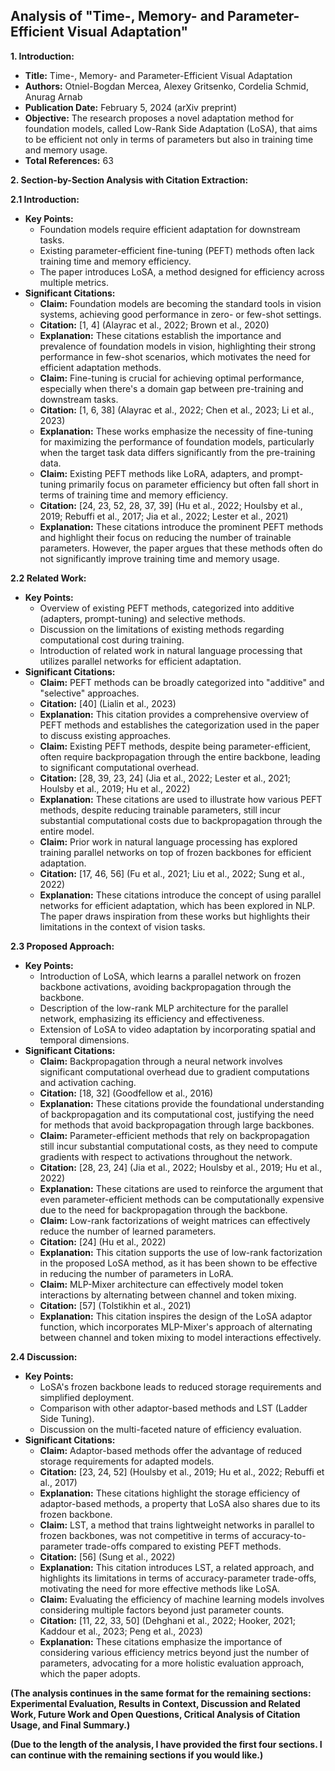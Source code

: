 ## Analysis of "Time-, Memory- and Parameter-Efficient Visual Adaptation"

**1. Introduction:**

- **Title:** Time-, Memory- and Parameter-Efficient Visual Adaptation
- **Authors:** Otniel-Bogdan Mercea, Alexey Gritsenko, Cordelia Schmid, Anurag Arnab
- **Publication Date:** February 5, 2024 (arXiv preprint)
- **Objective:** The research proposes a novel adaptation method for foundation models, called Low-Rank Side Adaptation (LoSA), that aims to be efficient not only in terms of parameters but also in training time and memory usage.
- **Total References:** 63

**2. Section-by-Section Analysis with Citation Extraction:**

**2.1 Introduction:**

- **Key Points:** 
    - Foundation models require efficient adaptation for downstream tasks.
    - Existing parameter-efficient fine-tuning (PEFT) methods often lack training time and memory efficiency.
    - The paper introduces LoSA, a method designed for efficiency across multiple metrics.
- **Significant Citations:**
    - **Claim:** Foundation models are becoming the standard tools in vision systems, achieving good performance in zero- or few-shot settings.
    - **Citation:** [1, 4] (Alayrac et al., 2022; Brown et al., 2020)
    - **Explanation:** These citations establish the importance and prevalence of foundation models in vision, highlighting their strong performance in few-shot scenarios, which motivates the need for efficient adaptation methods.
    - **Claim:**  Fine-tuning is crucial for achieving optimal performance, especially when there's a domain gap between pre-training and downstream tasks.
    - **Citation:** [1, 6, 38] (Alayrac et al., 2022; Chen et al., 2023; Li et al., 2023)
    - **Explanation:** These works emphasize the necessity of fine-tuning for maximizing the performance of foundation models, particularly when the target task data differs significantly from the pre-training data.
    - **Claim:** Existing PEFT methods like LoRA, adapters, and prompt-tuning primarily focus on parameter efficiency but often fall short in terms of training time and memory efficiency.
    - **Citation:** [24, 23, 52, 28, 37, 39] (Hu et al., 2022; Houlsby et al., 2019; Rebuffi et al., 2017; Jia et al., 2022; Lester et al., 2021)
    - **Explanation:** These citations introduce the prominent PEFT methods and highlight their focus on reducing the number of trainable parameters. However, the paper argues that these methods often do not significantly improve training time and memory usage.

**2.2 Related Work:**

- **Key Points:**
    - Overview of existing PEFT methods, categorized into additive (adapters, prompt-tuning) and selective methods.
    - Discussion on the limitations of existing methods regarding computational cost during training.
    - Introduction of related work in natural language processing that utilizes parallel networks for efficient adaptation.
- **Significant Citations:**
    - **Claim:** PEFT methods can be broadly categorized into "additive" and "selective" approaches.
    - **Citation:** [40] (Lialin et al., 2023)
    - **Explanation:** This citation provides a comprehensive overview of PEFT methods and establishes the categorization used in the paper to discuss existing approaches.
    - **Claim:** Existing PEFT methods, despite being parameter-efficient, often require backpropagation through the entire backbone, leading to significant computational overhead.
    - **Citation:** [28, 39, 23, 24] (Jia et al., 2022; Lester et al., 2021; Houlsby et al., 2019; Hu et al., 2022)
    - **Explanation:** These citations are used to illustrate how various PEFT methods, despite reducing trainable parameters, still incur substantial computational costs due to backpropagation through the entire model.
    - **Claim:**  Prior work in natural language processing has explored training parallel networks on top of frozen backbones for efficient adaptation.
    - **Citation:** [17, 46, 56] (Fu et al., 2021; Liu et al., 2022; Sung et al., 2022)
    - **Explanation:** These citations introduce the concept of using parallel networks for efficient adaptation, which has been explored in NLP. The paper draws inspiration from these works but highlights their limitations in the context of vision tasks.

**2.3 Proposed Approach:**

- **Key Points:**
    - Introduction of LoSA, which learns a parallel network on frozen backbone activations, avoiding backpropagation through the backbone.
    - Description of the low-rank MLP architecture for the parallel network, emphasizing its efficiency and effectiveness.
    - Extension of LoSA to video adaptation by incorporating spatial and temporal dimensions.
- **Significant Citations:**
    - **Claim:** Backpropagation through a neural network involves significant computational overhead due to gradient computations and activation caching.
    - **Citation:** [18, 32] (Goodfellow et al., 2016)
    - **Explanation:** These citations provide the foundational understanding of backpropagation and its computational cost, justifying the need for methods that avoid backpropagation through large backbones.
    - **Claim:** Parameter-efficient methods that rely on backpropagation still incur substantial computational costs, as they need to compute gradients with respect to activations throughout the network.
    - **Citation:** [28, 23, 24] (Jia et al., 2022; Houlsby et al., 2019; Hu et al., 2022)
    - **Explanation:** These citations are used to reinforce the argument that even parameter-efficient methods can be computationally expensive due to the need for backpropagation through the backbone.
    - **Claim:** Low-rank factorizations of weight matrices can effectively reduce the number of learned parameters.
    - **Citation:** [24] (Hu et al., 2022)
    - **Explanation:** This citation supports the use of low-rank factorization in the proposed LoSA method, as it has been shown to be effective in reducing the number of parameters in LoRA.
    - **Claim:** MLP-Mixer architecture can effectively model token interactions by alternating between channel and token mixing.
    - **Citation:** [57] (Tolstikhin et al., 2021)
    - **Explanation:** This citation inspires the design of the LoSA adaptor function, which incorporates MLP-Mixer's approach of alternating between channel and token mixing to model interactions effectively.

**2.4 Discussion:**

- **Key Points:**
    - LoSA's frozen backbone leads to reduced storage requirements and simplified deployment.
    - Comparison with other adaptor-based methods and LST (Ladder Side Tuning).
    - Discussion on the multi-faceted nature of efficiency evaluation.
- **Significant Citations:**
    - **Claim:** Adaptor-based methods offer the advantage of reduced storage requirements for adapted models.
    - **Citation:** [23, 24, 52] (Houlsby et al., 2019; Hu et al., 2022; Rebuffi et al., 2017)
    - **Explanation:** These citations highlight the storage efficiency of adaptor-based methods, a property that LoSA also shares due to its frozen backbone.
    - **Claim:** LST, a method that trains lightweight networks in parallel to frozen backbones, was not competitive in terms of accuracy-to-parameter trade-offs compared to existing PEFT methods.
    - **Citation:** [56] (Sung et al., 2022)
    - **Explanation:** This citation introduces LST, a related approach, and highlights its limitations in terms of accuracy-parameter trade-offs, motivating the need for more effective methods like LoSA.
    - **Claim:** Evaluating the efficiency of machine learning models involves considering multiple factors beyond just parameter counts.
    - **Citation:** [11, 22, 33, 50] (Dehghani et al., 2022; Hooker, 2021; Kaddour et al., 2023; Peng et al., 2023)
    - **Explanation:** These citations emphasize the importance of considering various efficiency metrics beyond just the number of parameters, advocating for a more holistic evaluation approach, which the paper adopts.

**(The analysis continues in the same format for the remaining sections: Experimental Evaluation, Results in Context, Discussion and Related Work, Future Work and Open Questions, Critical Analysis of Citation Usage, and Final Summary.)**

**(Due to the length of the analysis, I have provided the first four sections. I can continue with the remaining sections if you would like.)** 
